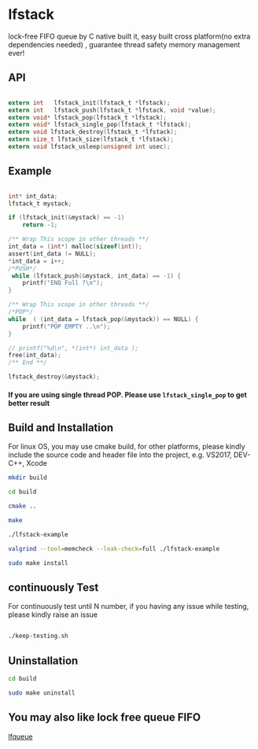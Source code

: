 # lfstack
lock-free FIFO queue by C native built it, easy built cross platform(no extra dependencies needed) , guarantee thread safety memory management ever!


## API 
```c

extern int   lfstack_init(lfstack_t *lfstack);
extern int   lfstack_push(lfstack_t *lfstack, void *value);
extern void* lfstack_pop(lfstack_t *lfstack);
extern void* lfstack_single_pop(lfstack_t *lfstack);
extern void lfstack_destroy(lfstack_t *lfstack);
extern size_t lfstack_size(lfstack_t *lfstack);
extern void lfstack_usleep(unsigned int usec);

```


## Example

```c

int* int_data;
lfstack_t mystack;

if (lfstack_init(&mystack) == -1)
	return -1;

/** Wrap This scope in other threads **/
int_data = (int*) malloc(sizeof(int));
assert(int_data != NULL);
*int_data = i++;
/*PUSH*/
 while (lfstack_push(&mystack, int_data) == -1) {
    printf("ENQ Full ?\n");
}

/** Wrap This scope in other threads **/
/*POP*/
while  ( (int_data = lfstack_pop(&mystack)) == NULL) {
    printf("POP EMPTY ..\n");
}

// printf("%d\n", *(int*) int_data );
free(int_data);
/** End **/

lfstack_destroy(&mystack);

```


#### If you are using single thread POP. Please use `lfstack_single_pop` to get better result


## Build and Installation

For linux OS, you may use cmake build, for other platforms, please kindly include the source code and header file into the project, e.g. VS2017, DEV-C++, Xcode

```bash
mkdir build

cd build

cmake ..

make

./lfstack-example

valgrind --tool=memcheck --leak-check=full ./lfstack-example

sudo make install


```

## continuously Test 

For continuously test until N number, if you having any issue while testing, please kindly raise an issue

```bash

./keep-testing.sh

```


## Uninstallation

```bash
cd build

sudo make uninstall

```


## You may also like lock free queue FIFO

[lfqueue](https://github.com/Taymindis/lfqueue)